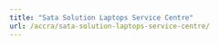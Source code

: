 ```yaml
---
title: "Sata Solution Laptops Service Centre"
url: /accra/sata-solution-laptops-service-centre/
---
```

